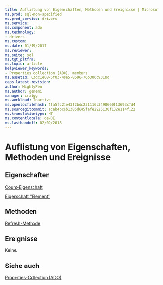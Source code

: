 ```yaml
---
title: Auflistung von Eigenschaften, Methoden und Ereignisse | Microsoft Docs
ms.prod: sql-non-specified
ms.prod_service: drivers
ms.service: 
ms.component: ado
ms.technology:
- drivers
ms.custom: 
ms.date: 01/19/2017
ms.reviewer: 
ms.suite: sql
ms.tgt_pltfrm: 
ms.topic: article
helpviewer_keywords:
- Properties collection [ADO], members
ms.assetid: 03dc1e08-5f03-49e5-8596-76b306b931bd
caps.latest.revision: 
author: MightyPen
ms.author: genemi
manager: craigg
ms.workload: Inactive
ms.openlocfilehash: 4fa5fc21e43f2bdc231116c3498660f13693c7d4
ms.sourcegitcommit: acab4bcab1385d645fafe2925130f102e114f122
ms.translationtype: MT
ms.contentlocale: de-DE
ms.lasthandoff: 02/09/2018
---
```

# <a name="properties-collection-properties-methods-and-events"></a>Auflistung von Eigenschaften, Methoden und Ereignisse
## <a name="properties"></a>Eigenschaften  
 [Count-Eigenschaft](../../../ado/reference/ado-api/count-property-ado.md)  
  
 [Eigenschaft "Element"](../../../ado/reference/ado-api/item-property-ado.md)  
  
## <a name="methods"></a>Methoden  
 [Refresh-Methode](../../../ado/reference/ado-api/refresh-method-ado.md)  
  
## <a name="events"></a>Ereignisse  
 Keine.  
  
## <a name="see-also"></a>Siehe auch  
 [Properties-Collection (ADO)](../../../ado/reference/ado-api/properties-collection-ado.md)
